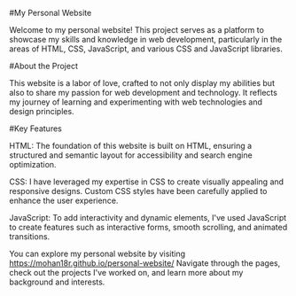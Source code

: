 #My Personal Website

Welcome to my personal website! This project serves as a platform to showcase my skills and knowledge in web development, particularly in the areas of HTML, CSS, JavaScript, and various CSS and JavaScript libraries.

#About the Project

This website is a labor of love, crafted to not only display my abilities but also to share my passion for web development and technology. It reflects my journey of learning and experimenting with web technologies and design principles.

#Key Features

HTML: The foundation of this website is built on HTML, ensuring a structured and semantic layout for accessibility and search engine optimization.

CSS: I have leveraged my expertise in CSS to create visually appealing and responsive designs. Custom CSS styles have been carefully applied to enhance the user experience.

JavaScript: To add interactivity and dynamic elements, I've used JavaScript to create features such as interactive forms, smooth scrolling, and animated transitions.

You can explore my personal website by visiting https://mohan18r.github.io/personal-website/ Navigate through the pages, check out the projects I've worked on, and learn more about my background and interests.
